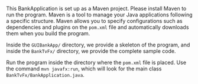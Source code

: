 This BankApplication is set up as a Maven project. Please install Maven to run the program. Maven is a tool to manage your Java applications following a specific structure. Maven allows you to specify configurations such as dependencies and plugins on the `pom.xml` file and automatically downloads them when you build the program.

Inside the `GUIBankApp/` directory, we provide a skeleton of the program, and inside the `BankTvFx/` directory, we provide the complete sample code.

Run the program inside the directory where the `pom.xml` file is placed. Use the command `mvn javafx:run`, which will look for the main class `BankTvFx/BankApplication.java`.